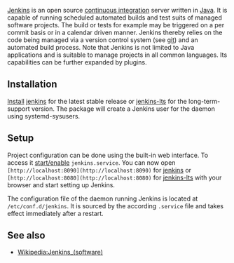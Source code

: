 [Jenkins](https://jenkins-ci.org/) is an open source [continuous integration](https://en.wikipedia.org/wiki/Continuous_integration "wikipedia:Continuous integration") server written in [Java](/index.php/Java "Java"). It is capable of running scheduled automated builds and test suits of managed software projects. The build or tests for example may be triggered on a per commit basis or in a calendar driven manner. Jenkins thereby relies on the code being managed via a version control system (see [git](/index.php/Git "Git")) and an automated build process. Note that Jenkins is not limited to Java applications and is suitable to manage projects in all common languages. Its capabilities can be further expanded by plugins.

## Installation

[Install](/index.php/Install "Install") [jenkins](https://www.archlinux.org/packages/?name=jenkins) for the latest stable release or [jenkins-lts](https://aur.archlinux.org/packages/jenkins-lts/) for the long-term-support version. The package will create a Jenkins user for the daemon using systemd-sysusers.

## Setup

Project configuration can be done using the built-in web interface. To access it [start/enable](/index.php/Start/enable "Start/enable") `jenkins.service`. You can now open `[http://localhost:8090](http://localhost:8090)` for [jenkins](https://www.archlinux.org/packages/?name=jenkins) or `[http://localhost:8080](http://localhost:8080)` for [jenkins-lts](https://aur.archlinux.org/packages/jenkins-lts/) with your browser and start setting up Jenkins.

The configuration file of the daemon running Jenkins is located at `/etc/conf.d/jenkins`. It is sourced by the according `.service` file and takes effect immediately after a restart.

## See also

*   [Wikipedia:Jenkins_(software)](https://en.wikipedia.org/wiki/Jenkins_(software) "wikipedia:Jenkins (software)")